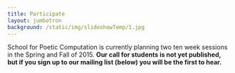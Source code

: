 ```yaml
---
title: Participate
layout: jumbotron
background: /static/img/slideshowTemp/1.jpg
---
```


School for Poetic Computation is currently planning two ten week sessions in the Spring and Fall of 2015. **Our call for students is not yet published, but if you sign up to our mailing list (below) you will be the first to hear.**